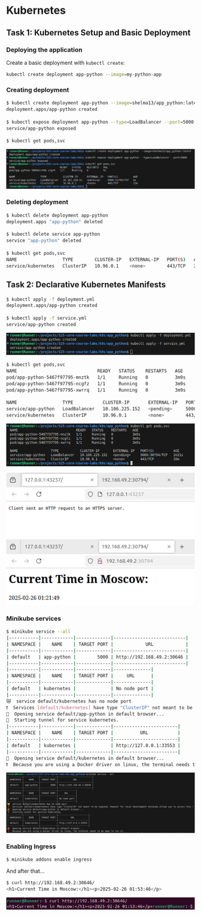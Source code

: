 # Kubernetes

## Task 1: Kubernetes Setup and Basic Deployment

### Deploying the application

Create a basic deployment with `kubectl create`:

```sh
kubectl create deployment app-python --image=my-python-app
```

### Creating deployment

```sh
$ kubectl create deployment app-python --image=shelma13/app_python:latest
deployment.apps/app-python created

$ kubectl expose deployment app-python --type=LoadBalancer --port=5000
service/app-python exposed

$ kubectl get pods,svc
```

![Deployment](images/Screenshot%20from%202025-02-25%2022-00-12.png)

### Deleting deployment

```sh
$ kubectl delete deployment app-python
deployment.apps "app-python" deleted

$ kubectl delete service app-python
service "app-python" deleted

$ kubectl get pods,svc
NAME                 TYPE        CLUSTER-IP   EXTERNAL-IP   PORT(S)   AGE
service/kubernetes   ClusterIP   10.96.0.1    <none>        443/TCP   24m
```

## Task 2: Declarative Kubernetes Manifests

```sh
$ kubectl apply -f deployment.yml
deployment.apps/app-python created

$ kubectl apply -f service.yml
service/app-python created
```

![Own deployment](images/Screenshot%20from%202025-02-25%2022-15-46.png)

```sh
$ kubectl get pods,svc
NAME                              READY   STATUS    RESTARTS   AGE
pod/app-python-5467f97795-mnztk   1/1     Running   0          3m9s
pod/app-python-5467f97795-ncgfz   1/1     Running   0          3m9s
pod/app-python-5467f97795-xwrrq   1/1     Running   0          3m9s

NAME                 TYPE           CLUSTER-IP       EXTERNAL-IP   PORT(S)          AGE
service/app-python   LoadBalancer   10.106.225.152   <pending>     5000:30794/TCP   2m21s
service/kubernetes   ClusterIP      10.96.0.1        <none>        443/TCP          39m
```

![Output](images/Screenshot%20from%202025-02-25%2022-17-33.png)

![site1](images/Screenshot%20from%202025-02-25%2022-22-27.png)
![site2](images/Screenshot%20from%202025-02-25%2022-22-33.png)

### Minikube services

```sh
$ minikube service --all
|-----------|------------|-------------|---------------------------|
| NAMESPACE |    NAME    | TARGET PORT |            URL            |
|-----------|------------|-------------|---------------------------|
| default   | app-python |        5000 | http://192.168.49.2:30646 |
|-----------|------------|-------------|---------------------------|
|-----------|------------|-------------|--------------|
| NAMESPACE |    NAME    | TARGET PORT |     URL      |
|-----------|------------|-------------|--------------|
| default   | kubernetes |             | No node port |
|-----------|------------|-------------|--------------|
😿  service default/kubernetes has no node port
❗  Services [default/kubernetes] have type "ClusterIP" not meant to be exposed, however for local development minikube allows you to access this !
🎉  Opening service default/app-python in default browser...
🏃  Starting tunnel for service kubernetes.
|-----------|------------|-------------|------------------------|
| NAMESPACE |    NAME    | TARGET PORT |          URL           |
|-----------|------------|-------------|------------------------|
| default   | kubernetes |             | http://127.0.0.1:33553 |
|-----------|------------|-------------|------------------------|
🎉  Opening service default/kubernetes in default browser...
❗  Because you are using a Docker driver on linux, the terminal needs to be open to run it.
```

![Output](images/Screenshot%20from%202025-02-25%2022-27-31.png)

### Enabling Ingress
```sh
$ minikube addons enable ingress
```

And after that...
```sh
$ curl http://192.168.49.2:30646/
<h1>Current Time in Moscow:</h1><p>2025-02-26 01:53:46</p>
```
![Time](images/Screenshot%20from%202025-02-25%2022-54-04.png)
